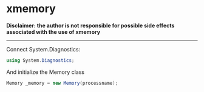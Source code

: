 # xmemory
**Disclaimer: the author is not responsible for possible side effects associated with the use of xmemory**
____
Connect System.Diagnostics:
```c#
using System.Diagnostics;
```
And initialize the Memory class
```c#
Memory _memory = new Memory(processname);
```
